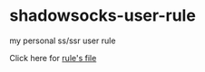 # shadowsocks-user-rule
my personal ss/ssr user rule

Click here for [rule's file](https://github.com/lebonnuit/shadowsocks-user-rule/blob/master/user-rule.txt)
